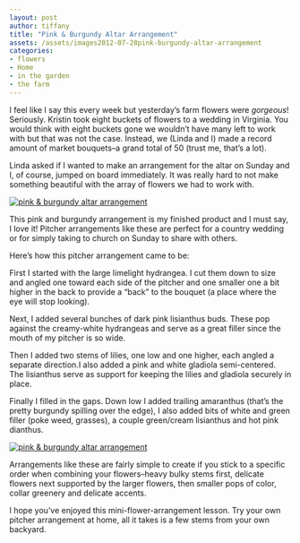 ```yaml
---
layout: post
author: tiffany
title: "Pink & Burgundy Altar Arrangement"
assets: /assets/images2012-07-28pink-burgundy-altar-arrangement
categories: 
- flowers
- Home
- in the garden
- the farm
---
```


I feel like I say this every week but yesterday’s farm flowers were _gorgeous_! Seriously. Kristin took eight buckets of flowers to a wedding in Virginia. You would think with eight buckets gone we wouldn’t have many left to work with but that was not the case. Instead, we (Linda and I) made a record amount of market bouquets–a grand total of 50 (trust me, that’s a lot).

Linda asked if I wanted to make an arrangement for the altar on Sunday and I, of course, jumped on board immediately. It was really hard to not make something beautiful with the array of flowers we had to work with.

[![pink & burgundy altar arrangement](jekyll_uploads/2012/07/pinkburgundyaltararrangement-2.jpg "pink&burgundyaltararrangement (2)")](http://www.sweetpeonies.com/2012/07/pink-burgundy-altar-arrangement/pinkburgundyaltararrangement-2/)

This pink and burgundy arrangement is my finished product and I must say, I love it! Pitcher arrangements like these are perfect for a country wedding or for simply taking to church on Sunday to share with others.

Here’s how this pitcher arrangement came to be:

First I started with the large limelight hydrangea. I cut them down to size and angled one toward each side of the pitcher and one smaller one a bit higher in the back to provide a “back” to the bouquet (a place where the eye will stop looking).

Next, I added several bunches of dark pink lisianthus buds. These pop against the creamy-white hydrangeas and serve as a great filler since the mouth of my pitcher is so wide.

Then I added two stems of lilies, one low and one higher, each angled a separate direction.I also added a pink and white gladiola semi-centered. The lisianthus serve as support for keeping the lilies and gladiola securely in place.

Finally I filled in the gaps. Down low I added trailing amaranthus (that’s the pretty burgundy spilling over the edge), I also added bits of white and green filler (poke weed, grasses), a couple green/cream lisianthus and hot pink dianthus.

[![pink & burgundy altar arrangement](jekyll_uploads/2012/07/pinkburgundyaltararrangement-1.jpg "pink&burgundyaltararrangement (1)")](http://www.sweetpeonies.com/2012/07/pink-burgundy-altar-arrangement/pinkburgundyaltararrangement-1/)

Arrangements like these are fairly simple to create if you stick to a specific order when combining your flowers–heavy bulky stems first, delicate flowers next supported by the larger flowers, then smaller pops of color, collar greenery and delicate accents.

I hope you’ve enjoyed this mini-flower-arrangement lesson. Try your own pitcher arrangement at home, all it takes is a few stems from your own backyard.